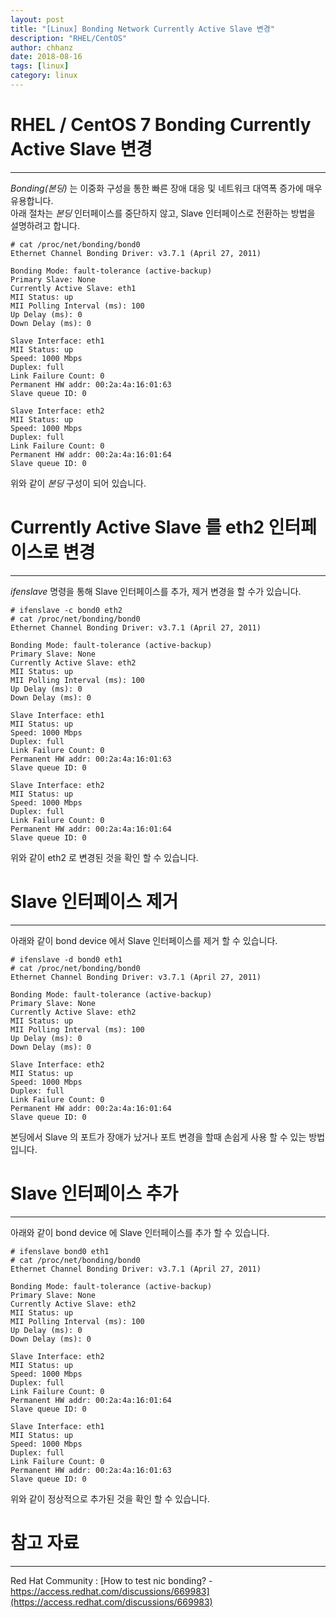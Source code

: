 ```yaml
---
layout: post
title: "[Linux] Bonding Network Currently Active Slave 변경"
description: "RHEL/CentOS"
author: chhanz
date: 2018-08-16
tags: [linux]
category: linux
---
```


# RHEL / CentOS 7 Bonding Currently Active Slave 변경
* * * 

_Bonding(본딩)_ 는 이중화 구성을 통한 빠른 장애 대응 및 네트워크 대역폭 증가에 매우 유용합니다.   
아래 절차는 _본딩_ 인터페이스를 중단하지 않고, Slave 인터페이스로 전환하는 방법을 설명하려고 합니다.   


```
# cat /proc/net/bonding/bond0
Ethernet Channel Bonding Driver: v3.7.1 (April 27, 2011)

Bonding Mode: fault-tolerance (active-backup)
Primary Slave: None
Currently Active Slave: eth1
MII Status: up
MII Polling Interval (ms): 100
Up Delay (ms): 0
Down Delay (ms): 0

Slave Interface: eth1
MII Status: up
Speed: 1000 Mbps
Duplex: full
Link Failure Count: 0
Permanent HW addr: 00:2a:4a:16:01:63
Slave queue ID: 0

Slave Interface: eth2
MII Status: up
Speed: 1000 Mbps
Duplex: full
Link Failure Count: 0
Permanent HW addr: 00:2a:4a:16:01:64
Slave queue ID: 0
```

위와 같이 _본딩_ 구성이 되어 있습니다.   


# Currently Active Slave 를 eth2 인터페이스로 변경
* * *
_ifenslave_  명령을 통해 Slave 인터페이스를 추가, 제거 변경을 할 수가 있습니다.   

```
# ifenslave -c bond0 eth2
# cat /proc/net/bonding/bond0
Ethernet Channel Bonding Driver: v3.7.1 (April 27, 2011)

Bonding Mode: fault-tolerance (active-backup)
Primary Slave: None
Currently Active Slave: eth2
MII Status: up
MII Polling Interval (ms): 100
Up Delay (ms): 0
Down Delay (ms): 0

Slave Interface: eth1
MII Status: up
Speed: 1000 Mbps
Duplex: full
Link Failure Count: 0
Permanent HW addr: 00:2a:4a:16:01:63
Slave queue ID: 0

Slave Interface: eth2
MII Status: up
Speed: 1000 Mbps
Duplex: full
Link Failure Count: 0
Permanent HW addr: 00:2a:4a:16:01:64
Slave queue ID: 0
```

위와 같이 eth2 로 변경된 것을 확인 할 수 있습니다.   

# Slave 인터페이스 제거
* * * 
아래와 같이 bond device 에서 Slave 인터페이스를 제거 할 수 있습니다.   

```
# ifenslave -d bond0 eth1
# cat /proc/net/bonding/bond0
Ethernet Channel Bonding Driver: v3.7.1 (April 27, 2011)

Bonding Mode: fault-tolerance (active-backup)
Primary Slave: None
Currently Active Slave: eth2
MII Status: up
MII Polling Interval (ms): 100
Up Delay (ms): 0
Down Delay (ms): 0

Slave Interface: eth2
MII Status: up
Speed: 1000 Mbps
Duplex: full
Link Failure Count: 0
Permanent HW addr: 00:2a:4a:16:01:64
Slave queue ID: 0
```

본딩에서 Slave 의 포트가 장애가 났거나 포트 변경을 할때 손쉽게 사용 할 수 있는 방법입니다.   


# Slave 인터페이스 추가
* * *
아래와 같이 bond device 에 Slave 인터페이스를 추가 할 수 있습니다.   

```
# ifenslave bond0 eth1
# cat /proc/net/bonding/bond0
Ethernet Channel Bonding Driver: v3.7.1 (April 27, 2011)

Bonding Mode: fault-tolerance (active-backup)
Primary Slave: None
Currently Active Slave: eth2
MII Status: up
MII Polling Interval (ms): 100
Up Delay (ms): 0
Down Delay (ms): 0

Slave Interface: eth2
MII Status: up
Speed: 1000 Mbps
Duplex: full
Link Failure Count: 0
Permanent HW addr: 00:2a:4a:16:01:64
Slave queue ID: 0

Slave Interface: eth1
MII Status: up
Speed: 1000 Mbps
Duplex: full
Link Failure Count: 0
Permanent HW addr: 00:2a:4a:16:01:63
Slave queue ID: 0
```

위와 같이 정상적으로 추가된 것을 확인 할 수 있습니다.  

# 참고 자료
* * *
Red Hat Community : [How to test nic bonding? - https://access.redhat.com/discussions/669983](https://access.redhat.com/discussions/669983)


